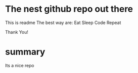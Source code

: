 # The nest github repo out there
This is readme
The best way are:
Eat 
Sleep
Code
Repeat

Thank You!

# summary
Its a nice repo